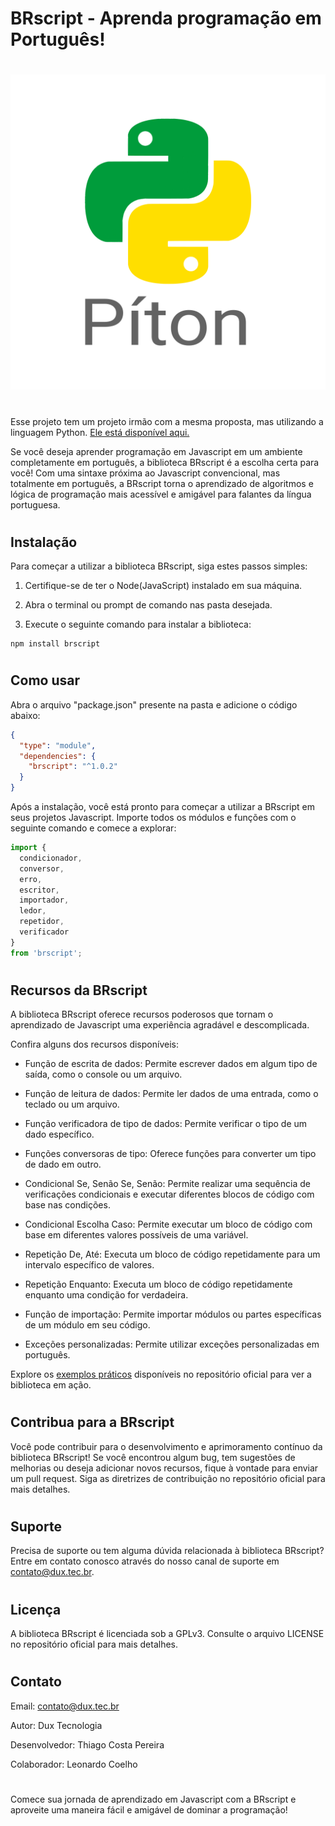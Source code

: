 # BRscript - Aprenda programação em Português!

#
![BRscript Logo](src/logo.png)
#

Esse projeto tem um projeto irmão com a mesma proposta, mas utilizando a linguagem Python. [Ele está disponível aqui.](https://github.com/duxtec/piton) 

Se você deseja aprender programação em Javascript em um ambiente completamente em português, a biblioteca BRscript é a escolha certa para você! Com uma sintaxe próxima ao Javascript convencional, mas totalmente em português, a BRscript torna o aprendizado de algoritmos e lógica de programação mais acessível e amigável para falantes da língua portuguesa.

#

## Instalação

Para começar a utilizar a biblioteca BRscript, siga estes passos simples:

1. Certifique-se de ter o Node(JavaScript) instalado em sua máquina.

2. Abra o terminal ou prompt de comando nas pasta desejada.

3. Execute o seguinte comando para instalar a biblioteca:

```shell
npm install brscript
```
#

## Como usar

Abra o arquivo "package.json" presente na pasta e adicione o código abaixo:

```Json
{
  "type": "module",
  "dependencies": {
    "brscript": "^1.0.2"
  }
}
```

Após a instalação, você está pronto para começar a utilizar a BRscript em seus projetos Javascript. Importe todos os módulos e funções com o seguinte comando e comece a explorar:

```Javascript
import {
  condicionador,
  conversor,
  erro,
  escritor,
  importador,
  ledor,
  repetidor,
  verificador
}
from 'brscript';
```
#

## Recursos da BRscript

A biblioteca BRscript oferece recursos poderosos que tornam o aprendizado de Javascript uma experiência agradável e descomplicada.

Confira alguns dos recursos disponíveis:

- Função de escrita de dados: Permite escrever dados em algum tipo de saída, como o console ou um arquivo.

- Função de leitura de dados: Permite ler dados de uma entrada, como o teclado ou um arquivo.

- Função verificadora de tipo de dados: Permite verificar o tipo de um dado específico.

- Funções conversoras de tipo: Oferece funções para converter um tipo de dado em outro.

- Condicional Se, Senão Se, Senão: Permite realizar uma sequência de verificações condicionais e executar diferentes blocos de código com base nas condições.

- Condicional Escolha Caso: Permite executar um bloco de código com base em diferentes valores possíveis de uma variável.

- Repetição De, Até: Executa um bloco de código repetidamente para um intervalo específico de valores.

- Repetição Enquanto: Executa um bloco de código repetidamente enquanto uma condição for verdadeira.

- Função de importação: Permite importar módulos ou partes específicas de um módulo em seu código.

- Exceções personalizadas: Permite utilizar exceções personalizadas em português.


Explore os [exemplos práticos](https://github.com/duxtec/brscript/tree/main/exemplos) disponíveis no repositório oficial para ver a biblioteca em ação.

#

## Contribua para a BRscript

Você pode contribuir para o desenvolvimento e aprimoramento contínuo da biblioteca BRscript! Se você encontrou algum bug, tem sugestões de melhorias ou deseja adicionar novos recursos, fique à vontade para enviar um pull request. Siga as diretrizes de contribuição no repositório oficial para mais detalhes.

#

## Suporte

Precisa de suporte ou tem alguma dúvida relacionada à biblioteca BRscript? Entre em contato conosco através do nosso canal de suporte em [contato@dux.tec.br](mailto:contato@dux.tec.br).

#

## Licença

A biblioteca BRscript é licenciada sob a GPLv3. Consulte o arquivo LICENSE no repositório oficial para mais detalhes.

#

## Contato

Email: [contato@dux.tec.br](mailto:contato@dux.tec.br)

Autor: Dux Tecnologia

Desenvolvedor: Thiago Costa Pereira

Colaborador: Leonardo Coelho

#

Comece sua jornada de aprendizado em Javascript com a BRscript e aproveite uma maneira fácil e amigável de dominar a programação!